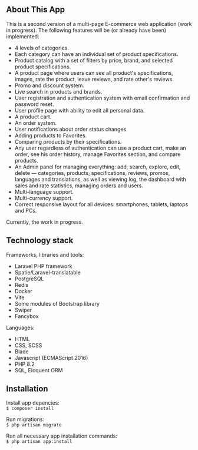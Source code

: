## About This App

This is a second version of a multi-page E-commerce web application (work in progress). The following features will be (or already have been) implemented:

- 4 levels of categories.
- Each category can have an individual set of product specifications.
- Product catalog with a set of filters by price, brand, and selected product specifications.
- A product page where users can see all product's specifications, images, rate the product, leave reviews, and rate other's reviews.
- Promo and discount system.
- Live search in products and brands.
- User registration and authentication system with email confirmation and password reset.
- User profile page with ability to edit all personal data.
- A product cart.
- An order system.
- User notifications about order status changes.
- Adding products to Favorites.
- Comparing products by their specifications.
- Any user regardless of authentication can use a product cart, make an order, see his order history, manage Favorites section, and compare products.
- An Admin panel for managing everything: add, search, explore, edit, delete — categories, products, specifications, reviews, promos, languages and translations, as well as viewing log, the dashboard with sales and rate statistics, managing orders and users.
- Multi-language support.
- Multi-currency support.
- Correct responsive layout for all devices: smartphones, tablets, laptops and PCs.

Currently, the work in progress.

## Technology stack

Frameworks, libraries and tools:

- Laravel PHP framework
- Spatie/Laravel-translatable
- PostgreSQL
- Redis
- Docker
- Vite
- Some modules of Bootstrap library
- Swiper
- Fancybox

Languages:

- HTML
- CSS, SCSS
- Blade
- Javascript (ECMAScript 2016)
- PHP 8.2
- SQL, Eloquent ORM

## Installation

Install app depencies:  
`$ composer install`

Run migrations:  
`$ php artisan migrate`

Run all necessary app installation commands:  
`$ php artisan app:install`

